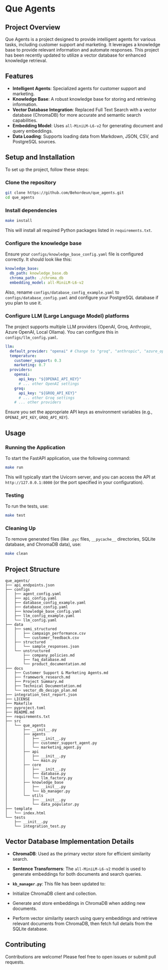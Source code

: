 # Que Agents

## Project Overview

Que Agents is a project designed to provide intelligent agents for various tasks, including customer support and marketing. It leverages a knowledge base to provide relevant information and automate responses. This project has been recently updated to utilize a vector database for enhanced knowledge retrieval.

## Features

- **Intelligent Agents**: Specialized agents for customer support and marketing.
- **Knowledge Base**: A robust knowledge base for storing and retrieving information.
- **Vector Database Integration**: Replaced Full Text Search with a vector database (ChromaDB) for more accurate and semantic search capabilities.
- **Embedding Model**: Uses `all-MiniLM-L6-v2` for generating document and query embeddings.
- **Data Loading**: Supports loading data from Markdown, JSON, CSV, and PostgreSQL sources.

## Setup and Installation

To set up the project, follow these steps:

### Clone the repository

```bash
git clone https://github.com/Behordeun/que_agents.git
cd que_agents
```

### Install dependencies

```bash
make install
```

This will install all required Python packages listed in `requirements.txt`.

### Configure the knowledge base

Ensure your `configs/knowledge_base_config.yaml` file is configured correctly. It should look like this:

```yaml
knowledge_base:
  db_path: knowledge_base.db
  chroma_path: ./chroma_db
  embedding_model: all-MiniLM-L6-v2
```

Also, rename `configs/database_config_example.yaml` to `configs/database_config.yaml` and configure your PostgreSQL database if you plan to use it.

### Configure LLM (Large Language Model) platforms

The project supports multiple LLM providers (OpenAI, Groq, Anthropic, Azure OpenAI, Local Ollama). You can configure this in `configs/llm_config.yaml`.

```yaml
llm:
  default_provider: "openai" # Change to "groq", "anthropic", "azure_openai", or "local"
  temperature:
    customer_support: 0.3
    marketing: 0.7
  providers:
    openai:
      api_key: "${OPENAI_API_KEY}"
      # ... other OpenAI settings
    groq:
      api_key: "${GROQ_API_KEY}"
      # ... other Groq settings
    # ... other providers
```

Ensure you set the appropriate API keys as environment variables (e.g., `OPENAI_API_KEY`, `GROQ_API_KEY`).

## Usage

### Running the Application

To start the FastAPI application, use the following command:

```bash
make run
```

This will typically start the Uvicorn server, and you can access the API at `http://127.0.0.1:8000` (or the port specified in your configuration).

### Testing

To run the tests, use:

```bash
make test
```

### Cleaning Up

To remove generated files (like `.pyc` files, `__pycache__` directories, SQLite database, and ChromaDB data), use:

```bash
make clean
```

## Project Structure

```plain text
que_agents/
├── api_endpoints.json
├── configs
│   ├── agent_config.yaml
│   ├── api_config.yaml
│   ├── database_config_example.yaml
│   ├── database_config.yaml
│   ├── knowledge_base_config.yaml
│   ├── llm_config_example.yaml
│   └── llm_config.yaml
├── data
│   ├── semi_structured
│   │   ├── campaign_performance.csv
│   │   └── customer_feedback.csv
│   ├── structured
│   │   └── sample_responses.json
│   └── unstructured
│       ├── company_policies.md
│       ├── faq_database.md
│       └── product_documentation.md
├── docs
│   ├── Customer Support & Marketing Agents.md
│   ├── framework_research.md
│   ├── Project Summary.md
│   ├── Technical Documentation.md
│   └── vector_db_design_plan.md
├── integration_test_report.json
├── LICENSE
├── Makefile
├── pyproject.toml
├── README.md
├── requirements.txt
├── src
│   └── que_agents
│       ├── __init__.py
│       ├── agents
│       │   ├── __init__.py
│       │   ├── customer_support_agent.py
│       │   └── marketing_agent.py
│       ├── api
│       │   ├── __init__.py
│       │   └── main.py
│       ├── core
│       │   ├── __init__.py
│       │   ├── database.py
│       │   └── llm_factory.py
│       ├── knowledge_base
│       │   ├── __init__.py
│       │   └── kb_manager.py
│       └── utils
│           ├── __init__.py
│           └── data_populator.py
├── template
│   └── index.html
└── tests
    ├── __init__.py
    └── integration_test.py
```

## Vector Database Implementation Details

- **ChromaDB**: Used as the primary vector store for efficient similarity search.
- **Sentence Transformers**: The `all-MiniLM-L6-v2` model is used to generate embeddings for both documents and search queries.
- **`kb_manager.py`**: This file has been updated to:

- Initialize ChromaDB client and collection.
- Generate and store embeddings in ChromaDB when adding new documents.
- Perform vector similarity search using query embeddings and retrieve relevant documents from ChromaDB, then fetch full details from the SQLite database.

## Contributing

Contributions are welcome! Please feel free to open issues or submit pull requests.
